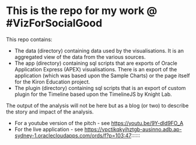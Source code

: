 # This is the repo for my work @ #VizForSocialGood

This repo contains:

* The data (directory) containing data used by the visualisations. It is an aggregated view of the data from the various sources.
* The app (directory) containing sql scripts that are exports of Oracle Application Express (APEX) visualisations. There is an export of the application (which was based upon the Sample Charts) or the page itself for the Kiron Education project.
* The plugin (directory) containing sql scripts that is an export of custom plugin for the Timeline based upon the TimelineJS by Knight Lab.

The output of the analysis will not be here but as a blog (or two) to describe the story and impact of the analysis.

* For a youtube version of the pitch - see https://youtu.be/9Y-dId9FO_A
* For the live application - see https://vpctikqkyihztgb-ausinno.adb.ap-sydney-1.oraclecloudapps.com/ords/f?p=103:47::::::
